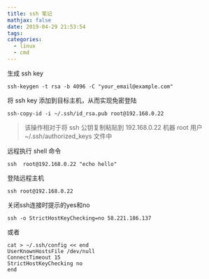 ```yaml
---
title: ssh 笔记
mathjax: false
date: 2019-04-29 21:53:54
tags:
categories:
  - linux
  - cmd
---
```


生成 ssh key

    ssh-keygen -t rsa -b 4096 -C "your_email@example.com"

将 ssh key 添加到目标主机，从而实现免密登陆

    ssh-copy-id -i ~/.ssh/id_rsa.pub root@192.168.0.22

> 该操作相对于将 ssh 公钥复制粘贴到 192.168.0.22 机器 root 用户 ~/.ssh/authorized_keys 文件中

远程执行 shell 命令

    ssh  root@192.168.0.22 "echo hello"

登陆远程主机

    ssh root@192.168.0.22

关闭ssh连接时提示的yes和no

    ssh -o StrictHostKeyChecking=no 58.221.186.137

或者

    cat > ~/.ssh/config << end
    UserKnownHostsFile /dev/null
    ConnectTimeout 15
    StrictHostKeyChecking no
    end



